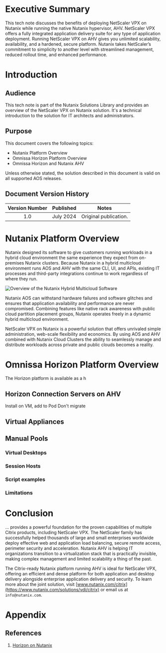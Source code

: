 # Executive Summary

This tech note discusses the benefits of deploying NetScaler VPX on Nutanix while running the native Nutanix hypervisor, AHV. NetScaler VPX offers a fully integrated application delivery suite for any type of application deployment. Running NetScaler VPX on AHV gives you unlimited scalability, availability, and a hardened, secure platform. Nutanix takes NetScaler’s <!--JK: no comma in Netscalers --> commitment to simplicity to another level with streamlined management, reduced rollout time, and enhanced performance.

# Introduction

## Audience

This tech note is part of the Nutanix Solutions Library and provides an overview of the NetScaler VPX on Nutanix solution. It's a technical introduction to the solution for IT architects and administrators.

## Purpose

This document covers the following topics:

- Nutanix Platform Overview
- Omnissa Horizon Platform Overview
- Omnissa Horizon and Nutanix AHV

Unless otherwise stated, the solution described in this document is valid on all supported AOS releases.

## Document Version History

| **Version Number** | **Published** | **Notes** |
| :---: | --- | --- |
| 1.0 | July 2024 | Original publication. |

# Nutanix Platform Overview

Nutanix designed its software to give customers running workloads in a hybrid cloud environment the same experience they expect from on-premises Nutanix clusters. Because Nutanix in a hybrid multicloud environment runs AOS and AHV with the same CLI, UI, and APIs, existing IT processes and third-party integrations continue to work regardless of where they run.

![Overview of the Nutanix Hybrid Multicloud Software](../images/TN-2034-Nutanix_Platform_Overview_image01.png "Overview of the Nutanix Hybrid Multicloud Software")

Nutanix AOS can withstand hardware failures and software glitches and ensures that application availability and performance are never compromised. Combining features like native rack awareness with public cloud partition placement groups, Nutanix operates freely in a dynamic hybrid multicloud environment.

NetScaler VPX on Nutanix is a powerful solution that offers unrivaled simple administration, web-scale flexibility and economics. By using AOS and AHV combined with Nutanix Cloud Clusters the ability to seamlessly manage and distribute workloads across private and public clouds becomes a reality.

# Omnissa Horizon Platform Overview

The Horizon platform is available as a h

## Horizon Connection Servers on AHV
Install on VM, add to Pod
Don't migrate

## Virtual Appliances

## Manual Pools

### Virtual Desktops

### Session Hosts

### Script examples

### Limitations

# Conclusion

... provides a powerful foundation for the proven capabilities of multiple Citrix products, including NetScaler VPX. The NetScaler family has successfully helped thousands of large and small enterprises worldwide deploy effective web and application load balancing, secure remote access, perimeter security and acceleration. Nutanix AHV is helping IT organizations transition to a virtualization stack that is practically invisible, making complex management and limited scalability a thing of the past.

The Citrix-ready Nutanix platform running AHV is ideal for NetScaler VPX, offering an efficient and dense platform for both application and desktop delivery alongside enterprise application delivery and security. To learn more about the joint solution, visit [www.nutanix.com/citrix](https://www.nutanix.com/solutions/vdi/citrix) or email us at `info@nutanix.com`.

# Appendix

## References

1. [Horizon on Nutanix](http://portal.nutanix.com/kb/xxxx)

